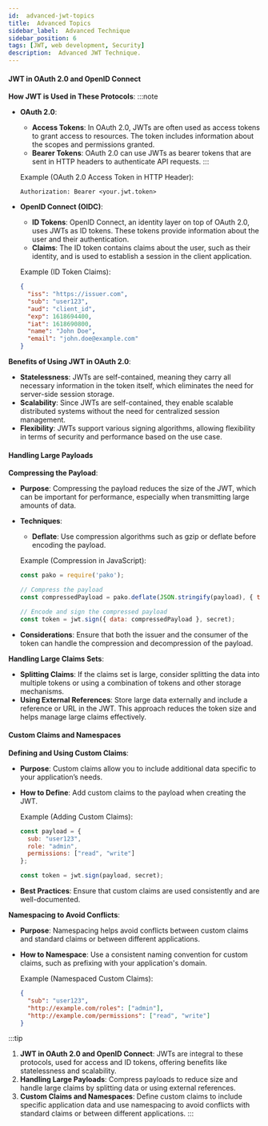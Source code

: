 ```yaml
---
id:  advanced-jwt-topics
title:  Advanced Topics
sidebar_label:  Advanced Technique
sidebar_position: 6
tags: [JWT, web development, Security]
description:  Advanced JWT Technique.
---   
```


#### JWT in OAuth 2.0 and OpenID Connect

**How JWT is Used in These Protocols**:
:::note
- **OAuth 2.0**:
  - **Access Tokens**: In OAuth 2.0, JWTs are often used as access tokens to grant access to resources. The token includes information about the scopes and permissions granted.
  - **Bearer Tokens**: OAuth 2.0 can use JWTs as bearer tokens that are sent in HTTP headers to authenticate API requests.
:::

  Example (OAuth 2.0 Access Token in HTTP Header):
  ```http
  Authorization: Bearer <your.jwt.token>
  ```

- **OpenID Connect (OIDC)**:
  - **ID Tokens**: OpenID Connect, an identity layer on top of OAuth 2.0, uses JWTs as ID tokens. These tokens provide information about the user and their authentication.
  - **Claims**: The ID token contains claims about the user, such as their identity, and is used to establish a session in the client application.

  Example (ID Token Claims):
  ```json
  {
    "iss": "https://issuer.com",
    "sub": "user123",
    "aud": "client_id",
    "exp": 1618694400,
    "iat": 1618690800,
    "name": "John Doe",
    "email": "john.doe@example.com"
  }
  ```


**Benefits of Using JWT in OAuth 2.0**:
- **Statelessness**: JWTs are self-contained, meaning they carry all necessary information in the token itself, which eliminates the need for server-side session storage.
- **Scalability**: Since JWTs are self-contained, they enable scalable distributed systems without the need for centralized session management.
- **Flexibility**: JWTs support various signing algorithms, allowing flexibility in terms of security and performance based on the use case.

#### Handling Large Payloads

**Compressing the Payload**:
- **Purpose**: Compressing the payload reduces the size of the JWT, which can be important for performance, especially when transmitting large amounts of data.
- **Techniques**:
  - **Deflate**: Use compression algorithms such as gzip or deflate before encoding the payload.

  Example (Compression in JavaScript):
  ```javascript
  const pako = require('pako');

  // Compress the payload
  const compressedPayload = pako.deflate(JSON.stringify(payload), { to: 'string' });

  // Encode and sign the compressed payload
  const token = jwt.sign({ data: compressedPayload }, secret);
  ```

- **Considerations**: Ensure that both the issuer and the consumer of the token can handle the compression and decompression of the payload.

**Handling Large Claims Sets**:
- **Splitting Claims**: If the claims set is large, consider splitting the data into multiple tokens or using a combination of tokens and other storage mechanisms.
- **Using External References**: Store large data externally and include a reference or URL in the JWT. This approach reduces the token size and helps manage large claims effectively.

#### Custom Claims and Namespaces

**Defining and Using Custom Claims**:
- **Purpose**: Custom claims allow you to include additional data specific to your application’s needs.
- **How to Define**: Add custom claims to the payload when creating the JWT.

  Example (Adding Custom Claims):
  ```javascript
  const payload = {
    sub: "user123",
    role: "admin",
    permissions: ["read", "write"]
  };

  const token = jwt.sign(payload, secret);
  ```

- **Best Practices**: Ensure that custom claims are used consistently and are well-documented.

**Namespacing to Avoid Conflicts**:
- **Purpose**: Namespacing helps avoid conflicts between custom claims and standard claims or between different applications.
- **How to Namespace**: Use a consistent naming convention for custom claims, such as prefixing with your application's domain.

  Example (Namespaced Custom Claims):
  ```json
  {
    "sub": "user123",
    "http://example.com/roles": ["admin"],
    "http://example.com/permissions": ["read", "write"]
  }
  ```


:::tip
1. **JWT in OAuth 2.0 and OpenID Connect**: JWTs are integral to these protocols, used for access and ID tokens, offering benefits like statelessness and scalability.
2. **Handling Large Payloads**: Compress payloads to reduce size and handle large claims by splitting data or using external references.
3. **Custom Claims and Namespaces**: Define custom claims to include specific application data and use namespacing to avoid conflicts with standard claims or between different applications.
:::